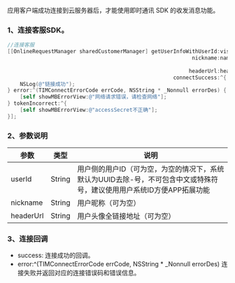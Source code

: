 应用客户端成功连接到云服务器后，才能使用即时通讯 SDK 的收发消息功能。
### 1、连接客服SDK。
```objectivec
//连接客服
[[OnlineRequestManager sharedCustomerManager] getUserInfoWithUserId:visitorId
                                                           nickname:name
 																													 phoneNum:phoneNum
                                                          headerUrl:headerUrl
                                                     connectSuccess:^{
    NSLog(@"链接成功");
} error:^(TIMConnectErrorCode errCode, NSString * _Nonnull errorDes) {
    [self showMBErrorView:@"网络请求错误，请检查网络"];
} tokenIncorrect:^{
    [self showMBErrorView:@"accessSecret不正确"];
}];
```
### 2、参数说明
| 参数 | 类型 | 说明 |
| --- | --- | --- |
| userId | String | 用户侧的用户ID（可为空，为空的情况下，系统默认为UUID去除-号，不可包含中文或特殊符号，建议使用用户系统ID方便APP拓展功能 |
| nickname | String | 用户昵称（可为空） |
| headerUrl | String | 用户头像全链接地址（可为空） |

### 3、连接回调

- success:
连接成功的回调。
- error:^(TIMConnectErrorCode errCode, NSString * _Nonnull errorDes)
连接失败并返回对应的连接错误码和错误信息。
